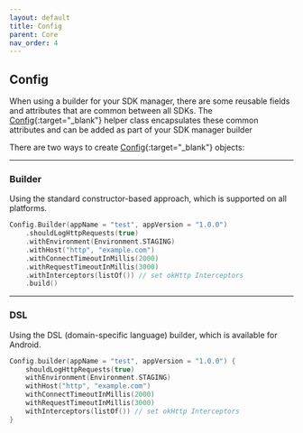 ```yaml
---
layout: default
title: Config
parent: Core
nav_order: 4
---
```


## Config

When using a builder for your SDK manager, there are some reusable fields and attributes that are common between all SDKs. The [Config](https://kmp.telereso.io/docs/core/latest/-core/io.telereso.kmp.core/-config/index.html){:target="_blank"} helper class encapsulates these common attributes and can be added as part of your SDK manager builder

There are two ways to create [Config](https://kmp.telereso.io/docs/core/latest/-core/io.telereso.kmp.core/-config/index.html){:target="_blank"} objects:

---

### Builder

Using the standard constructor-based approach, which is supported on all platforms.

```kotlin
Config.Builder(appName = "test", appVersion = "1.0.0")
    .shouldLogHttpRequests(true)
    .withEnvironment(Environment.STAGING)
    .withHost("http", "example.com")
    .withConnectTimeoutInMillis(2000)
    .withRequestTimeoutInMillis(3000)
    .withInterceptors(listOf()) // set okHttp Interceptors
    .build()
```

---

### DSL

Using the DSL (domain-specific language) builder, which is available for Android.

```kotlin
Config.builder(appName = "test", appVersion = "1.0.0") {
    shouldLogHttpRequests(true)
    withEnvironment(Environment.STAGING)
    withHost("http", "example.com")
    withConnectTimeoutInMillis(2000)
    withRequestTimeoutInMillis(3000)
    withInterceptors(listOf()) // set okHttp Interceptors  
}
```